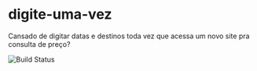# digite-uma-vez
Cansado de digitar datas e destinos toda vez que acessa um novo site pra consulta de preço?

![Build Status](https://travis-ci.org/practicing/digite-uma-vez.svg?branch=master "Build Status")
